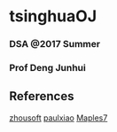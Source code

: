 # tsinghuaOJ

### DSA @2017 Summer
### Prof Deng Junhui 

## References
[zhousoft](https://github.com/cnin/TsingHuaDataStructOj)
[paulxiao](https://github.com/paulxiao/tsinghua-datastructure)
[Maples7](http://www.cnblogs.com/maples7/archive/2014/10/21/4040058.html)

